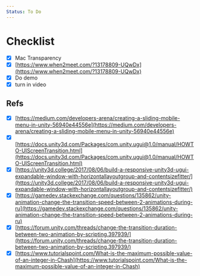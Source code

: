 ```yaml
---
Status: To Do
---
```

# Checklist

- [x] Mac Transparency
- [x] [https://www.when2meet.com/?13178809-UQwDx](https://www.when2meet.com/?13178809-UQwDx)
- [x] Do demo
- [x] turn in video

## Refs

- [x] [https://medium.com/developers-arena/creating-a-sliding-mobile-menu-in-unity-56940e44556e](https://medium.com/developers-arena/creating-a-sliding-mobile-menu-in-unity-56940e44556e)
- [x] [https://docs.unity3d.com/Packages/com.unity.ugui@1.0/manual/HOWTO-UIScreenTransition.html](https://docs.unity3d.com/Packages/com.unity.ugui@1.0/manual/HOWTO-UIScreenTransition.html)
- [x] [https://unity3d.college/2017/08/06/build-a-responsive-unity3d-ugui-expandable-window-with-horizontallayoutgroup-and-contentsizefitter/](https://unity3d.college/2017/08/06/build-a-responsive-unity3d-ugui-expandable-window-with-horizontallayoutgroup-and-contentsizefitter/)
- [x] [https://gamedev.stackexchange.com/questions/135862/unity-animation-change-the-transition-speed-between-2-animations-during-ru](https://gamedev.stackexchange.com/questions/135862/unity-animation-change-the-transition-speed-between-2-animations-during-ru)
- [x] [https://forum.unity.com/threads/change-the-transition-duration-between-two-animation-by-scripting.397939/](https://forum.unity.com/threads/change-the-transition-duration-between-two-animation-by-scripting.397939/)
- [x] [https://www.tutorialspoint.com/What-is-the-maximum-possible-value-of-an-integer-in-Chash](https://www.tutorialspoint.com/What-is-the-maximum-possible-value-of-an-integer-in-Chash)
